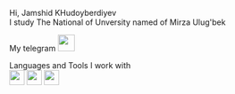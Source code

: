 Hi, Jamshid KHudoyberdiyev <br>
I study The National of Unversity named of Mirza Ulug'bek <br>

My telegram <a href="https://t.me/Jamshid_7112">
<img src="![image](https://user-images.githubusercontent.com/105453371/168376112-2cd90763-4340-450c-9d5f-515371567d34.png)
" width="30px">
</a>


Languages and Tools I work with  <br>
<code><img src="https://w7.pngwing.com/pngs/201/90/png-transparent-logo-html-html5.png" width="27px"></code>
<code><img src="https://cdn.pixabay.com/photo/2017/08/05/11/16/logo-2582747_640.png" width="27px"></code>
<code><img src="https://www.pngkey.com/png/full/550-5509803_js-logo-javascript-logo-circle-png.png" width="27px"></code>
